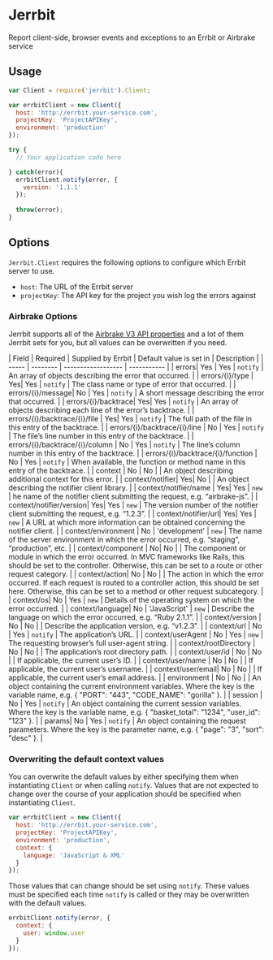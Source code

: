 # Jerrbit

Report client-side, browser events and exceptions to an Errbit or Airbrake service

## Usage

```javascript
var Client = require('jerrbit').Client;

var errbitClient = new Client({
  host: 'http://errbit.your-service.com',
  projectKey: 'ProjectAPIKey',
  environment: 'production'
});

try {
  // Your application code here

} catch(error){
  errbitClient.notify(error, {
    version: '1.1.1'  
  });
  
  throw(error);
}
```

## Options

`Jerrbit.Client` requires the following options to configure which Errbit server to use.

- `host`: The URL of the Errbit server
- `projectKey`: The API key for the project you wish log the errors against


### Airbrake Options

Jerrbit supports all of the [Airbrake V3 API properties](https://airbrake.io/docs/#create-notice-v3) and a lot of them Jerrbit sets for you, but all values can be overwritten if you need.

| Field | Required | Supplied by Errbit | Default value is set in | Description |
| ----- | -------- | ------------------ | ----------- |
| errors| Yes | Yes | `notify` | An array of objects describing the error that occurred. |
| errors/{i}/type | Yes| Yes | `notify` |  The class name or type of error that occurred. |
| errors/{i}/message| No | Yes | `notify` | A short message describing the error that occurred. |
| errors/{i}/backtrace| Yes| Yes | `notify` | 	An array of objects describing each line of the error’s backtrace. |
| errors/{i}/backtrace/{i}/file | Yes| Yes | `notify` | 	The full path of the file in this entry of the backtrace. |
| errors/{i}/backtrace/{i}/line | No | Yes | `notify` | The file’s line number in this entry of the backtrace. |
| errors/{i}/backtrace/{i}/column | No | Yes | `notify` | The line’s column number in this entry of the backtrace. |
| errors/{i}/backtrace/{i}/function | No | Yes | `notify` | When available, the function or method name in this entry of the backtrace. |
| context | No | No |  | An object describing additional context for this error. |
| context/notifier| Yes| No |  | An object describing the notifier client library. |
| context/notifier/name | Yes| Yes | `new` | he name of the notifier client submitting the request, e.g. “airbrake-js”. |
| context/notifier/version| Yes| Yes | `new` | 	The version number of the notifier client submitting the request, e.g. “1.2.3”. |
| context/notifier/url| Yes| Yes | `new` | 	A URL at which more information can be obtained concerning the notifier client. |
| context/environment | No | 'development' | `new` |  The name of the server environment in which the error occurred, e.g. “staging”, “production”, etc. |
| context/component	 | No| No |  | 	The component or module in which the error occurred. In MVC frameworks like Rails, this should be set to the controller. Otherwise, this can be set to a route or other request category. |
| context/action| No | No |  |  The action in which the error occurred. If each request is routed to a controller action, this should be set here. Otherwise, this can be set to a method or other request subcategory. |
| context/os| No | Yes |  `new` |  Details of the operating system on which the error occurred. |
| context/language| No | 'JavaScript' |  `new` | Describe the language on which the error occurred, e.g. “Ruby 2.1.1”. |
| context/version | No | No |  | Describe the application version, e.g. “v1.2.3”. |
| context/url | No | Yes | `notify` | The application’s URL. |
| context/userAgent | No | Yes | `new` | The requesting browser’s full user-agent string. |
| context/rootDirectory | No | No |  | The application’s root directory path. |
| context/user/id | No | No |   | If applicable, the current user’s ID. |
| context/user/name | No | No |  |  If applicable, the current user’s username. |
| context/user/email| No | No |  |  If applicable, the current user’s email address. |
| environment | No | No |  |  An object containing the current environment variables. Where the key is the variable name, e.g. { "PORT": "443", "CODE_NAME": "gorilla" }. |
| session | No | Yes | `notify` | An object containing the current session variables. Where the key is the variable name, e.g. { "basket_total": "1234", "user_id": "123" }. |
| params| No | Yes | `notify` | An object containing the request parameters. Where the key is the parameter name, e.g. { "page": "3", "sort": "desc" }. |

### Overwriting the default context values

You can overwrite the default values by either specifying them when instantiating `Client` or when calling `notify`. Values that are not expected to change over the course of your application should be specified when instantiating `Client`. 

```javascript
var errbitClient = new Client({
  host: 'http://errbit.your-service.com',
  projectKey: 'ProjectAPIKey',
  environment: 'production',
  context: {
    language: 'JavaScript & XML'
  }
});
```

Those values that can change should be set using `notify`. These values must be specified each time `notify` is called or they may be overwritten with the default values.

```javascript
errbitClient.notify(error, {
  context: {
    user: window.user
  }
});
```
